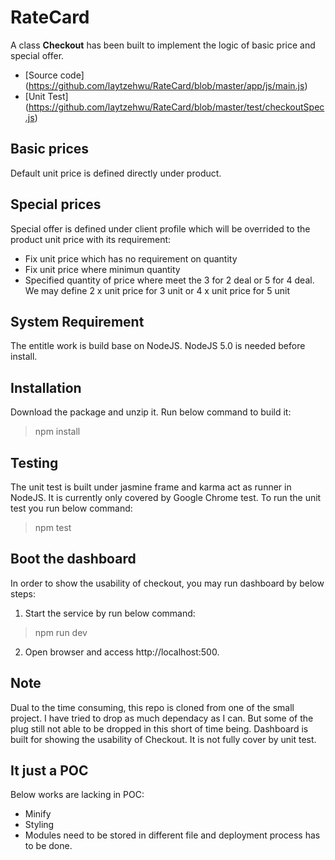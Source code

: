 # RateCard
A class **Checkout** has been built to implement the logic of basic price and special offer.
- [Source code] (https://github.com/laytzehwu/RateCard/blob/master/app/js/main.js)
- [Unit Test] (https://github.com/laytzehwu/RateCard/blob/master/test/checkoutSpec.js)

## Basic prices
Default unit price is defined directly under product. 

## Special prices
Special offer is defined under client profile which will be overrided to the product unit price with its requirement:
- Fix unit price which has no requirement on quantity
- Fix unit price where minimun quantity
- Specified quantity of price where meet the 3 for 2 deal or 5 for 4 deal. We may define 2 x unit price for 3 unit or 4 x unit price for 5 unit

## System Requirement
The entitle work is build base on NodeJS. NodeJS 5.0 is needed before install.

## Installation
Download the package and unzip it. Run below command to build it:
> npm install

## Testing
The unit test is built under jasmine frame and karma act as runner in NodeJS. It is currently only covered by Google Chrome test. To run the unit test you run below command:
> npm test

## Boot the dashboard
In order to show the usability of checkout, you may run dashboard by below steps:

1. Start the service by run below command:
> npm run dev

2. Open browser and access http://localhost:500. 

## Note
Dual to the time consuming, this repo is cloned from one of the small project. I have tried to drop as much dependacy as I can. But some of the plug still not able to be dropped in this short of time being.
Dashboard is built for showing the usability of Checkout. It is not fully cover by unit test.

## It just a POC
Below works are lacking in POC:
- Minify
- Styling
- Modules need to be stored in different file and deployment process has to be done.